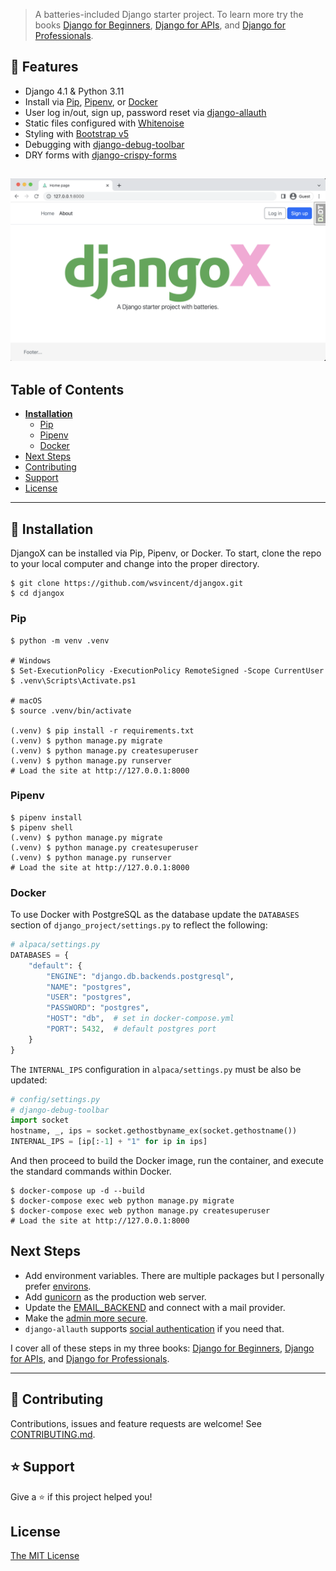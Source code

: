 > A batteries-included Django starter project. To learn more try the books [Django for Beginners](https://djangoforbeginners.com), [Django for APIs](https://djangoforapis.com), and [Django for Professionals](https://djangoforprofessionals.com).

## 🚀 Features

- Django 4.1 & Python 3.11
- Install via [Pip](https://pypi.org/project/pip/), [Pipenv](https://pypi.org/project/pipenv/), or [Docker](https://www.docker.com/)
- User log in/out, sign up, password reset via [django-allauth](https://github.com/pennersr/django-allauth)
- Static files configured with [Whitenoise](http://whitenoise.evans.io/en/stable/index.html)
- Styling with [Bootstrap v5](https://getbootstrap.com/)
- Debugging with [django-debug-toolbar](https://github.com/jazzband/django-debug-toolbar)
- DRY forms with [django-crispy-forms](https://github.com/django-crispy-forms/django-crispy-forms)

![Homepage](homepage_41.png)
----

## Table of Contents
* **[Installation](#installation)**
  * [Pip](#pip)
  * [Pipenv](#pipenv)
  * [Docker](#docker)
* [Next Steps](#next-steps)
* [Contributing](#contributing)
* [Support](#support)
* [License](#license)

----

## 📖 Installation
DjangoX can be installed via Pip, Pipenv, or Docker. To start, clone the repo to your local computer and change into the proper directory.

```
$ git clone https://github.com/wsvincent/djangox.git
$ cd djangox
```

### Pip

```
$ python -m venv .venv

# Windows
$ Set-ExecutionPolicy -ExecutionPolicy RemoteSigned -Scope CurrentUser
$ .venv\Scripts\Activate.ps1

# macOS
$ source .venv/bin/activate

(.venv) $ pip install -r requirements.txt
(.venv) $ python manage.py migrate
(.venv) $ python manage.py createsuperuser
(.venv) $ python manage.py runserver
# Load the site at http://127.0.0.1:8000
```

### Pipenv

```
$ pipenv install
$ pipenv shell
(.venv) $ python manage.py migrate
(.venv) $ python manage.py createsuperuser
(.venv) $ python manage.py runserver
# Load the site at http://127.0.0.1:8000
```

### Docker

To use Docker with PostgreSQL as the database update the `DATABASES` section of `django_project/settings.py` to reflect the following:

```python
# alpaca/settings.py
DATABASES = {
    "default": {
        "ENGINE": "django.db.backends.postgresql",
        "NAME": "postgres",
        "USER": "postgres",
        "PASSWORD": "postgres",
        "HOST": "db",  # set in docker-compose.yml
        "PORT": 5432,  # default postgres port
    }
}
```

The `INTERNAL_IPS` configuration in `alpaca/settings.py` must be also be updated:

```python
# config/settings.py
# django-debug-toolbar
import socket
hostname, _, ips = socket.gethostbyname_ex(socket.gethostname())
INTERNAL_IPS = [ip[:-1] + "1" for ip in ips]
```

And then proceed to build the Docker image, run the container, and execute the standard commands within Docker.

```
$ docker-compose up -d --build
$ docker-compose exec web python manage.py migrate
$ docker-compose exec web python manage.py createsuperuser
# Load the site at http://127.0.0.1:8000
```

## Next Steps

- Add environment variables. There are multiple packages but I personally prefer [environs](https://pypi.org/project/environs/).
- Add [gunicorn](https://pypi.org/project/gunicorn/) as the production web server.
- Update the [EMAIL_BACKEND](https://docs.djangoproject.com/en/4.0/topics/email/#module-django.core.mail) and connect with a mail provider.
- Make the [admin more secure](https://opensource.com/article/18/1/10-tips-making-django-admin-more-secure).
- `django-allauth` supports [social authentication](https://django-allauth.readthedocs.io/en/latest/providers.html) if you need that.

I cover all of these steps in my three books: [Django for Beginners](https://djangoforbeginners.com), [Django for APIs](https://djangoforapis.com), and [Django for Professionals](https://djangoforprofessionals.com).

----

## 🤝 Contributing

Contributions, issues and feature requests are welcome! See [CONTRIBUTING.md](https://github.com/wsvincent/djangox/blob/master/CONTRIBUTING.md).

## ⭐️ Support

Give a ⭐️  if this project helped you!

## License

[The MIT License](LICENSE)
